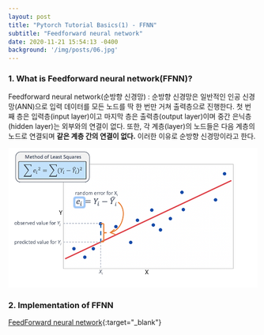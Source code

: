 ```yaml
---
layout: post
title: "Pytorch Tutorial Basics(1) - FFNN"
subtitle: "Feedforward neural network"
date: 2020-11-21 15:54:13 -0400
background: '/img/posts/06.jpg'
---
```


### 1. What is Feedforward neural network(FFNN)?

  Feedforward neural network(순방향 신경망) : 순방향 신경망은 일반적인 인공 신경망(ANN)으로 입력 데이터를 모든 노드를 딱 한 번만 거쳐 출력층으로 진행한다. 첫 번째 층은 입력층(input layer)이고 마지막 층은 출력층(output layer)이며 중간 은닉층(hidden layer)는 외부와의 연결이 없다. 또한, 각 계층(layer)의 노드들은 다음 계층의 노드로 연결되며 **같은 계층 간의 연결이 없다.** 이러한 이유로 순방향 신경망이라고 한다.

![resnet1](https://github.com/joqjoq966/joqjoq966.github.io/blob/master/img/LR_1.png?raw=true)     


### 2. Implementation of FFNN

[FeedForward neural network](https://github.com/joqjoq966/pytorch-tutorial/tree/master/tutorials/01-basics/feedforward_neural_network){:target="_blank"}
